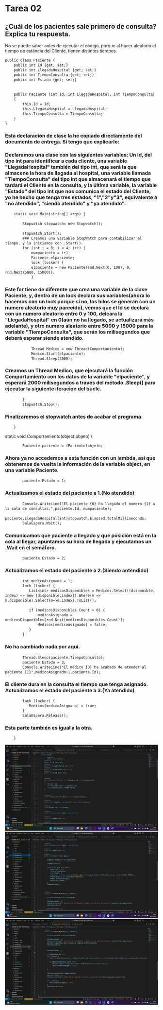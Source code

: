 # Tarea 02

## ¿Cuál de los pacientes sale primero de consulta? Explica tu respuesta.
No se puede saber antes de ejecutar el código, porque al hacer aleatorio el tiempo de estáncia del Cliente, tienen distintos tiempos.



    public class Paciente {
        public int Id {get; set;}
        public int LlegadaHospital {get; set;}
        public int TiempoConsulta {get; set;}
        public int Estado {get; set;}


        public Paciente (int Id, int LlegadaHospital, int TiempoConsulta)
        {
            this.Id = Id;
            this.LlegadaHospital = LlegadaHospital;
            this.TiempoConsulta = TiempoConsulta;
        }
    }
### Esta declaración de clase la he copiado directamente del documento de entrega. Si tengo que explicarlo:
### Declaramos una clase con las siguientes variables: Un Id, del tipo int para identificar a cada cliente, una variable "LlegadaHospital" también del tipo int, que será la que almacene la hora de llegada al hospital, una variable llamada "TiempoConsulta" del tipo int que almacenará el tiempo que tardará el Cliente en la consulta, y la última variable, la variable "Estado" del tipo int que nos comunica el estado del Cliente, yo he hecho que tenga tres estados, "1","2"y"3", equivalente a "no atendido", "siendo atendido" y "ya atendido".


        static void Main(string[] args) {

            Stopwatch stopwatch= new Stopwatch();
            
            stopwatch.Start();
            ### Creamos una variable StopWatch para contabilizar el tiempo, y la iniciamos con .Start().
            for (int i = 0; i < 4; i++) {
                numpaciente = i+1;
                Paciente elpaciente;
                lock (locker) {
                elpaciente = new Paciente(rnd.Next(0, 100), 0, rnd.Next(5000, 15000));
                }
### Este for tiene de diferente que crea una variable de la clase Paciente, y, dentro de un lock declara sus variables(ahora lo hacemos con un lock porque si no, los hilos se generan con un numero aleatorio muy parecido), vemos que el Id se declara con un numero aleatorio entre 0 y 100, delcara la "LlegadaHospital" en 0(aún no ha llegado, se actualizará más adelante), y otro numero aleatorio entre 5000 y 15000 para la variable "TiempoConsulta", que serán los milisegundos que deberá esperar siendo atendido.

                Thread Medico = new Thread(Comportamiento);
                Medico.Start(elpaciente);
                Thread.Sleep(2000);                
### Creamos un Thread Medico, que ejecutará la función Comportamiento con los datos de la variable "elpaciente", y esperará 2000 milisegundos a través del método .Sleep() para ejecutar la siguiente iteración del bucle.
            }
            stopwatch.Stop();
### Finalizaremos el stopwatch antes de acabar el programa.
        }



static void Comportamiento(object objeto) {

            Paciente paciente = (Paciente)objeto;
### Ahora ya no accedemos a esta función con un lambda, así que obtenemos de vuelta la información de la variable object, en una variable Paciente.
            paciente.Estado = 1;
### Actualizamos el estado del paciente a 1.(No atendido)
            Console.WriteLine("El paciente {0} ha llegado el numero {1} a la sala de consultas.",paciente.Id, numpaciente);
            paciente.LlegadaHospital(int)stopwatch.Elapsed.TotalMilliseconds;
            SalaEspera.Wait();
### Comunicamos que paciente a llegado y qué posición está en la cola al llegar, apuntamos su hora de llegada y ejecutamos un .Wait en el semáforo.
            
            paciente.Estado = 2;
### Actualizamos el estado del paciente a 2.(Siendo antendido)
            int medicoAsignado = 1;
            lock (locker) {
               List<int> medicosDisponibles = Medicos.Select((disponible, index) => new {disponible,index}).Where(m => m.disponible).Select(m=>m.index).ToList();
             
               if (medicosDisponibles.Count > 0) {
                   medicoAsignado = medicosDisponibles[rnd.Next(medicosDisponibles.Count)];
                   Medicos[medicoAsignado] = false;
               }
            }
### No ha cambiado nada por aquí.
            Thread.Sleep(paciente.TiempoConsulta);
            paciente.Estado = 3;
            Console.WriteLine("El médico {0} ha acabado de atender al paciente {1}",medicoAsignado+1,paciente.Id);
### El cliente dura en la consulta el tiempo que tenga asignado. Actualizamos el estado del paciente a 3.(Ya atendido)
            lock (locker) {
               Medicos[medicoAsignado] = true;
            }
            SalaEspera.Release();
### Esta parte también es igual a la otra.

        }





![Imagen_declaración_clase_Ciente_y_variables_globales](image.png)
![Imagen_código_del_Main](image-1.png)
![Imagen_código_funcion_Comportamiento](image-3.png)